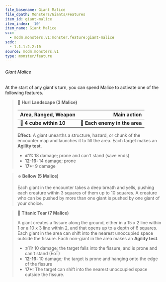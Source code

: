 ```yaml
---
file_basename: Giant Malice
file_dpath: Monsters/Giants/Features
item_id: giant-malice
item_index: '10'
item_name: Giant Malice
scc:
  - mcdm.monsters.v1:monster.feature:giant-malice
scdc:
  - 1.1.1:2.2:10
source: mcdm.monsters.v1
type: monster/feature
---
```


###### Giant Malice

At the start of any giant's turn, you can spend Malice to activate one of the following features.

<!-- -->
> 🔳 **Hurl Landscape (3 Malice)**
>
> | **Area, Ranged, Weapon** |               **Main action** |
> | ------------------------ | ----------------------------: |
> | **📏 4 cube within 10**  | **🎯 Each enemy in the area** |
>
> **Effect:** A giant unearths a structure, hazard, or chunk of the encounter map and launches it to fill the area. Each target makes an **Agility test**.
>
> - **≤11:** 18 damage; prone and can't stand (save ends)
> - **12-16:** 14 damage; prone
> - **17+:** 9 damage

<!-- -->
> ❇️ **Bellow (5 Malice)**
>
> Each giant in the encounter takes a deep breath and yells, pushing each creature within 3 squares of them up to 10 squares. A creature who can be pushed by more than one giant is pushed by one giant of your choice.

<!-- -->
> 🔳 **Titanic Tear (7 Malice)**
>
> A giant creates a fissure along the ground, either in a 15 x 2 line within 1 or a 10 x 3 line within 2, and that opens up to a depth of 6 squares. Each giant in the area can shift into the nearest unoccupied space outside the fissure. Each non-giant in the area makes an **Agility test**.
>
> - **≤11:** 10 damage; the target falls into the fissure, and is prone and can't stand (EoT)
> - **12-16:** 10 damage; the target is prone and hanging onto the edge of the fissure
> - **17+:** The target can shift into the nearest unoccupied space outside the fissure.
